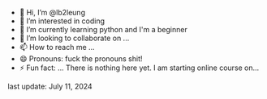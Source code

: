 - 👋 Hi, I’m @lb2leung
- 👀 I’m interested in coding
- 🌱 I’m currently learning python and I'm a beginner
- 💞️ I’m looking to collaborate on ...
- 📫 How to reach me ...
- 😄 Pronouns: fuck the pronouns shit!
- ⚡ Fun fact: ...
There is nothing here yet.  I am starting online course on...
<!---
lb2leung/lb2leung is a ✨ special ✨ repository because its `README.md` (this file) appears on your GitHub profile.
You can click the Preview link to take a look at your changes.
--->
last update: July 11, 2024
